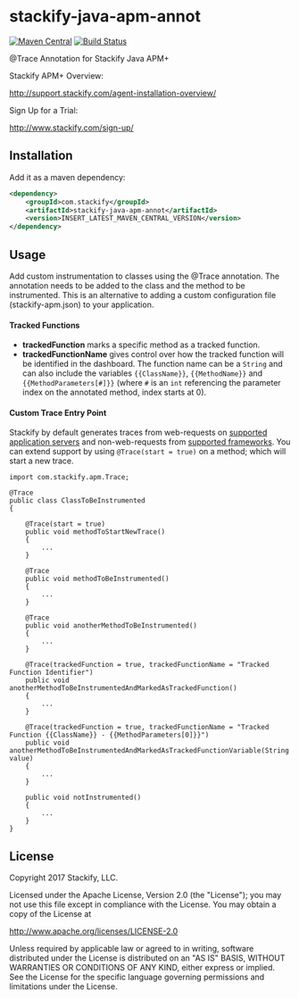 # stackify-java-apm-annot

[![Maven Central](https://maven-badges.herokuapp.com/maven-central/com.stackify/stackify-java-apm-annot/badge.svg)](http://mvnrepository.com/artifact/com.stackify/stackify-java-apm-annot)
[![Build Status](https://travis-ci.org/stackify/stackify-java-apm-annot.png)](https://travis-ci.org/stackify/stackify-java-apm-annot)

@Trace Annotation for Stackify Java APM+

Stackify APM+ Overview:

http://support.stackify.com/agent-installation-overview/

Sign Up for a Trial:

http://www.stackify.com/sign-up/

## Installation

Add it as a maven dependency:
```xml
<dependency>
    <groupId>com.stackify</groupId>
    <artifactId>stackify-java-apm-annot</artifactId>
    <version>INSERT_LATEST_MAVEN_CENTRAL_VERSION</version>
</dependency>
```

## Usage

Add custom instrumentation to classes using the @Trace annotation. The annotation needs to be added to
the class and the method to be instrumented. This is an alternative to adding a custom configuration
file (stackify-apm.json) to your application.


#### Tracked Functions
* **trackedFunction**  marks a specific method as a tracked function.
* **trackedFunctionName** gives control over how the tracked function will be identified in the dashboard. The function
name can be a `String` and can also include the variables `{{ClassName}}`, `{{MethodName}}` and `{{MethodParameters[#]}}`
(where `#` is an `int` referencing the parameter index on the annotated method, index starts at 0).

#### Custom Trace Entry Point
Stackify by default generates traces from web-requests on [supported application servers](http://support.stackify.com/hc/en-us/articles/209709913-What-Java-Application-Containers-and-Frameworks-are-Supported-) 
and non-web-requests from [supported frameworks](http://support.stackify.com/hc/en-us/articles/209709913-What-Java-Application-Containers-and-Frameworks-are-Supported-).
You can extend support by using `@Trace(start = true)` on a method; which will start a new trace. 

```
import com.stackify.apm.Trace;

@Trace
public class ClassToBeInstrumented 
{

    @Trace(start = true)
    public void methodToStartNewTrace()
    {
        ...
    }

    @Trace
    public void methodToBeInstrumented()
    {
        ...
    }
    
    @Trace
    public void anotherMethodToBeInstrumented()
    {
        ...
    }

    @Trace(trackedFunction = true, trackedFunctionName = "Tracked Function Identifier")
    public void anotherMethodToBeInstrumentedAndMarkedAsTrackedFunction()
    {
        ...
    }

    @Trace(trackedFunction = true, trackedFunctionName = "Tracked Function {{ClassName}} - {{MethodParameters[0]}}")
    public void anotherMethodToBeInstrumentedAndMarkedAsTrackedFunctionVariable(String value)
    {
        ...
    }

    public void notInstrumented()
    {
        ...
    }
}
```

## License

Copyright 2017 Stackify, LLC.

Licensed under the Apache License, Version 2.0 (the "License");
you may not use this file except in compliance with the License.
You may obtain a copy of the License at

   http://www.apache.org/licenses/LICENSE-2.0

Unless required by applicable law or agreed to in writing, software
distributed under the License is distributed on an "AS IS" BASIS,
WITHOUT WARRANTIES OR CONDITIONS OF ANY KIND, either express or implied.
See the License for the specific language governing permissions and
limitations under the License.

